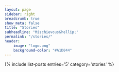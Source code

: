 ```yaml
---
layout: page
sidebar: right
breadcrumb: true
show_meta: false
title: "Stories"
subheadline: "Mischievous&hellip;"
permalink: "/stories/"
header:
    image: "logo.png"
    background-color: "#A1D044"
---
```

{% include list-posts entries='5' category='stories' %}